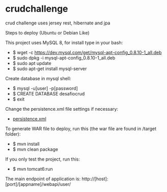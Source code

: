 # crudchallenge
crud challenge uses jersey rest, hibernate and jpa

Steps to deploy (Ubuntu or Debian Like)

This project uses MySQL 8, for install type in your bash:
 * $ wget -c https://dev.mysql.com/get/mysql-apt-config_0.8.10-1_all.deb 
 * $ sudo dpkg -i mysql-apt-config_0.8.10-1_all.deb 
 * $ sudo apt update
 * $ sudo apt-get install mysql-server

Create database in mysql shell:
* $ mysql -u[user] -p[password] 
* $ CREATE DATABASE desafiocrud
* $ exit

Change the persistence.xml file settings if necessary: 
* [persistence.xml](https://github.com/lrapelliboni/crudchallenge/blob/master/src/main/resources/META-INF/persistence.xml)

To generate WAR file to deploy, run this (the war file are found in /target folder):
* $ mvn install
* $ mvn clean package

If you only test the project, run this:
* $ mvn tomcat6:run

The main endpoint of application is:
http://[host]:[port]/[appname]/webapi/user/
